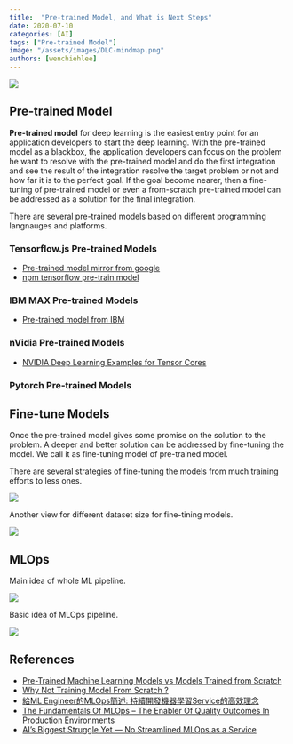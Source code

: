 ```yaml
---
title:  "Pre-trained Model, and What is Next Steps"
date: 2020-07-10
categories: [AI]
tags: ["Pre-trained Model"]
image: "/assets/images/DLC-mindmap.png"
authors: [wenchiehlee]
---
```


[![](https://rebrand.ly/dlc_png_url)](https://rebrand.ly/dlc_uml_url)

## Pre-trained Model

**Pre-trained model** for deep learning is the easiest entry point for an application developers to start the deep learning. With the pre-trained model as a blackbox, the application developers can focus on the problem he want to resolve with the pre-trained model and do the first integration and see the result of the integration resolve the target problem or not and how far it is to the perfect goal. If the goal become nearer, then a fine-tuning of pre-trained model or even a from-scratch pre-trained model can be addressed as a solution for the final integration.

There are several pre-trained models based on different programming langnauges and platforms.

### Tensorflow.js Pre-trained Models

* [Pre-trained model mirror from google](https://npm.taobao.org/mirrors/tfjs-models/savedmodel/)
* [npm tensorflow pre-train model](https://www.npmjs.com/search?q=%40tensorflow-models&ranking=popularity)

### IBM MAX Pre-trained Models

* [Pre-trained model from IBM](https://developer.ibm.com/technologies/artificial-intelligence/models)

### nVidia Pre-trained Models

* [NVIDIA Deep Learning Examples for Tensor Cores](https://github.com/NVIDIA/DeepLearningExamples)

### Pytorch Pre-trained Models

## Fine-tune Models

Once the pre-trained model gives some promise on the solution to the problem. A deeper and better solution can be addressed by fine-tuning the model. We call it as fine-tuning model of pre-trained model.

There are several strategies of fine-tuning the models from much training efforts to less ones.

![](https://miro.medium.com/proxy/1*9t7Po_ZFsT5_lZj445c-Lw.png)

Another view for different dataset size for fine-tining models.

![](https://miro.medium.com/max/688/1*PZjljzgxvFQkSU17js7-hQ.png)

## MLOps

Main idea of whole ML pipeline. 

![](https://miro.medium.com/max/1050/0*DMSY_Od9MvuJpkjO.png)

Basic idea of MLOps pipeline.

![](https://radiant.digital/wp-content/uploads/2021/02/MLOps_1-860x1024.jpg)

## References
* [Pre-Trained Machine Learning Models vs Models Trained from Scratch](https://heartbeat.fritz.ai/pre-trained-machine-learning-models-vs-models-trained-from-scratch-63e079ed648f#f3f6)
* [Why Not Training Model From Scratch ?](https://medium.com/@sagarsonwane230797/transfer-learning-from-pre-trained-model-for-image-facial-recognition-8b0c2038d5f0)
* [給ML Engineer的MLOps簡述: 持續開發機器學習Service的高效理念](https://medium.com/%E8%BB%9F%E9%AB%94%E4%B9%8B%E5%BF%83/%E7%B5%A6ml-engineer%E7%9A%84mlops%E7%B0%A1%E8%BF%B0-%E6%8C%81%E7%BA%8C%E9%96%8B%E7%99%BC%E6%A9%9F%E5%99%A8%E5%AD%B8%E7%BF%92service%E7%9A%84%E9%AB%98%E6%95%88%E7%90%86%E5%BF%B5-8bd552876299)
* [The Fundamentals Of MLOps – The Enabler Of Quality Outcomes In Production Environments](https://radiant.digital/the-fundamentals-of-mlops-the-enabler-of-quality-outcomes-in-production-environments/)
* [AI’s Biggest Struggle Yet — No Streamlined MLOps as a Service](https://ai.plainenglish.io/ai-biggest-struggle-yet-no-streamlined-mlops-as-a-service-a4e4b42422ae)
